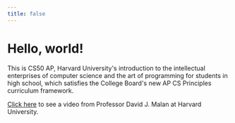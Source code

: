 ```yaml
---
title: false
---
```


# Hello, world!

This is CS50 AP, Harvard University's introduction to the intellectual enterprises of computer science and the art of programming for students in high school, which satisfies the College Board's new AP CS Principles curriculum framework.

<a href="https://www.youtube.com/embed/tZxLMIk_SaY?playlist=GAB6Gm7pTTA">Click here</a> to see a video from Professor David J. Malan at Harvard University.
<!---<iframe src="https://www.youtube.com/embed/tZxLMIk_SaY?playlist=GAB6Gm7pTTA"></iframe>--->
